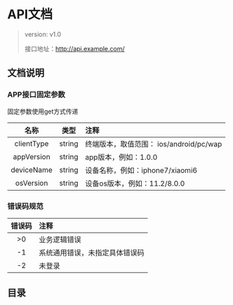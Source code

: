 # API文档

> version: v1.0
>
> 接口地址：http://api.example.com/

## 文档说明
### APP接口固定参数

固定参数使用get方式传递

| 名称 | 类型 | 注释 |
|:-------------:|:-------------:|:-------------|
| clientType | string | 终端版本，取值范围： ios/android/pc/wap |
| appVersion | string | app版本，例如：1.0.0 |
| deviceName | string | 设备名称，例如：iphone7/xiaomi6 |
| osVersion | string | 设备os版本，例如：11.2/8.0.0 |

### 错误码规范
| 错误码 | 注释 |
|:-------------:|:-------------|
| >0 | 业务逻辑错误 |
| -1 | 系统通用错误，未指定具体错误码 |
| -2 | 未登录 |

## 目录
<!--{{menu}}-->